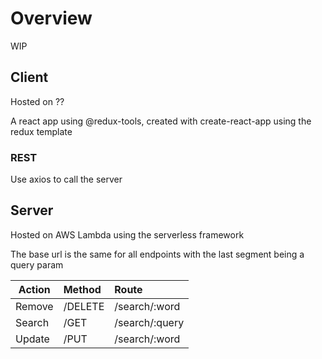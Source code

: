 # Overview

WIP

## Client

Hosted on ??

A react app using @redux-tools, created with create-react-app using the redux template

### REST

Use axios to call the server

## Server

Hosted on AWS Lambda using the serverless framework

The base url is the same for all endpoints with the last segment being a query param

| Action   |     Method  | Route           |
|----------|:------------|:----------------|
| Remove   |  /DELETE    | /search/:word   |
| Search   |  /GET       | /search/:query  |
| Update   |  /PUT       | /search/:word   |